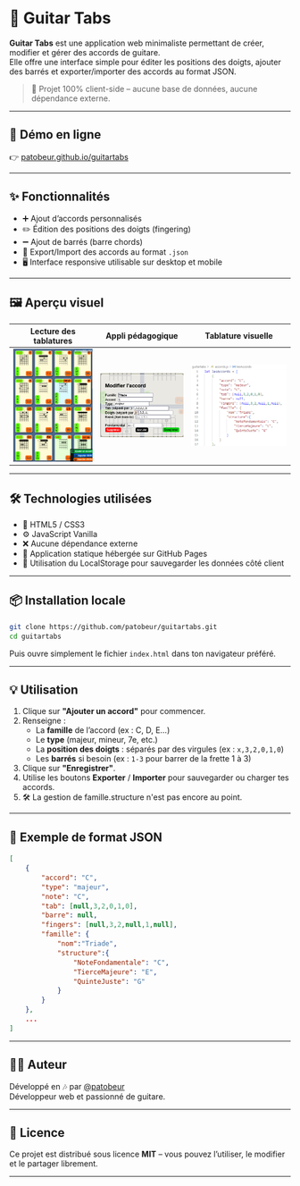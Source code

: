 # 🎸 Guitar Tabs

**Guitar Tabs** est une application web minimaliste permettant de créer, modifier et gérer des accords de guitare.  
Elle offre une interface simple pour éditer les positions des doigts, ajouter des barrés et exporter/importer des accords au format JSON.

> 🧪 Projet 100% client-side – aucune base de données, aucune dépendance externe.

---

## 🔗 Démo en ligne

👉 [patobeur.github.io/guitartabs](https://patobeur.github.io/guitartabs/)

---

## ✨ Fonctionnalités

- ➕ Ajout d’accords personnalisés
- ✏️ Édition des positions des doigts (fingering)
- ➖ Ajout de barrés (barre chords)
- 💾 Export/Import des accords au format `.json`
- 🖥️ Interface responsive utilisable sur desktop et mobile

---

## 🖼️ Aperçu visuel

| Lecture des tablatures | Appli pédagogique | Tablature visuelle |
|------------------------|-------------------|--------------------|
| ![ex1](/vignettes/vignette.png) | ![ex2](/vignettes/vignette2.png) | ![ex3](/vignettes/vignette3.png) |

---

## 🛠️ Technologies utilisées

- 🧱 HTML5 / CSS3
- ⚙️ JavaScript Vanilla
- ❌ Aucune dépendance externe
- 📁 Application statique hébergée sur GitHub Pages
- 💽 Utilisation du LocalStorage pour sauvegarder les données côté client

---

## 📦 Installation locale

```bash
git clone https://github.com/patobeur/guitartabs.git
cd guitartabs
```

Puis ouvre simplement le fichier `index.html` dans ton navigateur préféré.

---

## 💡 Utilisation

1. Clique sur **"Ajouter un accord"** pour commencer.
2. Renseigne :
   - La **famille** de l’accord (ex : C, D, E…)
   - Le **type** (majeur, mineur, 7e, etc.)
   - La **position des doigts** : séparés par des virgules (ex : `x,3,2,0,1,0`)
   - Les **barrés** si besoin (ex : `1-3` pour barrer de la frette 1 à 3)
3. Clique sur **"Enregistrer"**.
4. Utilise les boutons **Exporter** / **Importer** pour sauvegarder ou charger tes accords.
5. 🛠️ La gestion de famille.structure n'est pas encore au point.

---

## 📁 Exemple de format JSON

```json
[
    {
        "accord": "C",
        "type": "majeur",
        "note": "C",
        "tab": [null,3,2,0,1,0],
        "barre": null,
        "fingers": [null,3,2,null,1,null],
        "famille": {
            "nom":"Triade",
            "structure":{
                "NoteFondamentale": "C",
                "TierceMajeure": "E",
                "QuinteJuste": "G"
            }
        }
    },
    ...
]
```

---

## 👨‍💻 Auteur

Développé en 🎶 par [@patobeur](https://github.com/patobeur)  
Développeur web et passionné de guitare.

---

## 🪪 Licence

Ce projet est distribué sous licence **MIT** – vous pouvez l’utiliser, le modifier et le partager librement.

---
